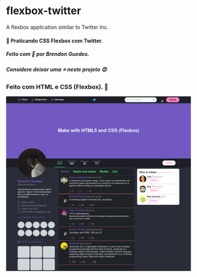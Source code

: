 # flexbox-twitter
A flexbox application similar to Twitter Inc.

#### :school_satchel: Praticando CSS Flexbox com Twitter.

##### Feito com :purple_heart: por Brendon Guedes.

##### Considere deixar uma :star: neste projeto :heart_eyes:

### Feito com HTML e CSS (Flexbox). :rocket:

<img src="https://github.com/brendonguedes/flexbox-twitter/blob/master/images/Screenshot_2020-04-30TwitterInc.png">


